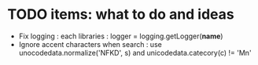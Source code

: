 # TODO items: what to do and ideas
 - Fix logging : each libraries : logger = logging.getLogger(__name__)
 - Ignore accent characters when search : use unocodedata.normalize('NFKD', s) and unicodedata.catecory(c) != 'Mn'
